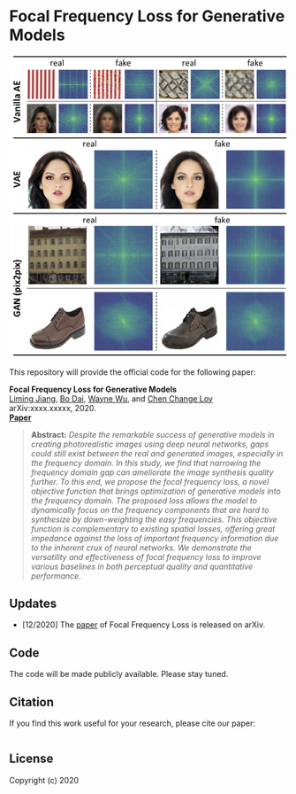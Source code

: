 # Focal Frequency Loss for Generative Models

![teaser](resources/teaser.jpg)

This repository will provide the official code for the following paper:

**Focal Frequency Loss for Generative Models**<br>
[Liming Jiang](https://liming-jiang.com/), [Bo Dai](http://daibo.info/), [Wayne Wu](https://wywu.github.io/), and [Chen Change Loy](http://personal.ie.cuhk.edu.hk/~ccloy/)<br>
arXiv:xxxx.xxxxx, 2020.<br>
[**Paper**]()
> **Abstract:** *Despite the remarkable success of generative models in creating photorealistic images using deep neural networks, gaps could still exist between the real and generated images, especially in the frequency domain. In this study, we find that narrowing the frequency domain gap can ameliorate the image synthesis quality further. To this end, we propose the focal frequency loss, a novel objective function that brings optimization of generative models into the frequency domain. The proposed loss allows the model to dynamically focus on the frequency components that are hard to synthesize by down-weighting the easy frequencies. This objective function is complementary to existing spatial losses, offering great impedance against the loss of important frequency information due to the inherent crux of neural networks. We demonstrate the versatility and effectiveness of focal frequency loss to improve various baselines in both perceptual quality and quantitative performance.*

## Updates

- [12/2020] The [paper]() of Focal Frequency Loss is released on arXiv.

## Code

The code will be made publicly available. Please stay tuned.

## Citation

If you find this work useful for your research, please cite our paper:

```
```

## License

Copyright (c) 2020
